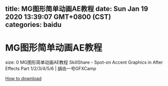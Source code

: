 
title: MG图形简单动画AE教程
date: Sun Jan 19 2020 13:39:07 GMT+0800 (CST)    
categories: baidu
---

# MG图形简单动画AE教程
size: 0
 MG图形简单动画AE教程 SkillShare - Spot-on Accent Graphics in After Effects Part 1/2/3/4/5/6 | 龋齿一号GFXCamp
 

[How to download](https://bpcam.bemobtrk.com/go/2ceec3aa-1ca2-46d6-b9ff-aaa5c184517c?jno=2213)